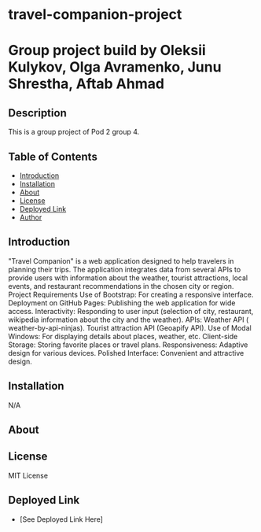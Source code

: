 # travel-companion-project
# Group project build by Oleksii Kulykov,  Olga Avramenko, Junu Shrestha, Aftab Ahmad

## Description

This is a group project of Pod 2 group 4. 

## Table of Contents

- [Introduction](#introduction)
- [Installation](#installation)
- [About](#about)
- [License](#license)
- [Deployed Link](#deployed-link)
- [Author](#author)


## Introduction

"Travel Companion" is a web application designed to help travelers in planning their trips. The application integrates data from several APIs to provide users with information about the weather, tourist attractions, local events, and restaurant recommendations in the chosen city or region.
Project Requirements
Use of Bootstrap: For creating a responsive interface.
Deployment on GitHub Pages: Publishing the web application for wide access.
Interactivity: Responding to user input (selection of city, restaurant, wikipedia information about the city and the weather).
APIs: Weather API ( weather-by-api-ninjas).
Tourist attraction API (Geoapify API).
Use of Modal Windows: For displaying details about places, weather, etc.
Client-side Storage: Storing favorite places or travel plans.
Responsiveness: Adaptive design for various devices.
Polished Interface: Convenient and attractive design.

## Installation 

N/A

## About


## License

MIT License

## Deployed Link
 * [See Deployed Link Here]



